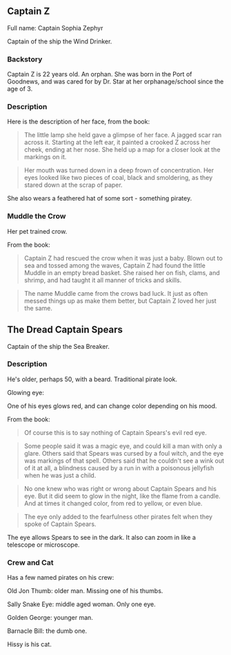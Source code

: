 
## Captain Z

Full name: Captain Sophia Zephyr

Captain of the ship the Wind Drinker.

### Backstory

Captain Z is 22 years old. An orphan. She was born in the Port of Goodnews, and was cared for by Dr. Star at her orphanage/school since the age of 3.

### Description

Here is the description of her face, from the book:

> The little lamp she held gave a glimpse of her face. A jagged scar ran across it. Starting at the left ear, it painted a crooked Z across her cheek, ending at her nose. She held up a map for a closer look at the markings on it.

> Her mouth was turned down in a deep frown of concentration. Her eyes looked like two pieces of coal, black and smoldering, as they stared down at the scrap of paper.

She also wears a feathered hat of some sort - something piratey.

### Muddle the Crow

Her pet trained crow. 

From the book:

> Captain Z had rescued the crow when it was just a baby. Blown out to sea and tossed among the waves, Captain Z had found the little Muddle in an empty bread basket. She raised her on fish, clams, and shrimp, and had taught it all manner of tricks and skills.

> The name Muddle came from the crows bad luck. It just as often messed things up as make them better, but Captain Z loved her just the same.



## The Dread Captain Spears

Captain of the ship the Sea Breaker.

### Description

He's older, perhaps 50, with a beard. Traditional pirate look.

Glowing eye:

One of his eyes glows red, and can change color depending on his mood.

From the book:

> Of course this is to say nothing of Captain Spears's evil red eye.

> Some people said it was a magic eye, and could kill a man with only a glare. Others said that Spears was cursed by a foul witch, and the eye was markings of that spell. Others said that he couldn't see a wink out of it at all, a blindness caused by a run in with a poisonous jellyfish when he was just a child.

> No one knew who was right or wrong about Captain Spears and his eye. But it did seem to glow in the night, like the flame from a candle. And at times it changed color, from red to yellow, or even blue. 

> The eye only added to the fearfulness other pirates felt when they spoke of Captain Spears.

The eye allows Spears to see in the dark. It also can zoom in like a telescope or microscope.

### Crew and Cat

Has a few named pirates on his crew:

Old Jon Thumb: older man. Missing one of his thumbs.

Sally Snake Eye: middle aged woman. Only one eye.

Golden George: younger man. 

Barnacle Bill: the dumb one.

Hissy is his cat.
